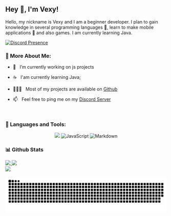 ## Hey 👋, I'm Vexy!

Hello, my nickname is Vexy and I am a beginner developer. I plan to gain knowledge in several programming languages 🤖, learn to make mobile applications 📱 and also games. I am currently learning Java.

[![Discord Presence](https://lanyard.cnrad.dev/api/435877436459188234)](https://discord.com/users/435877436459188234)
<br/>
  
### 🧐 More About Me:

- 🔭 &nbsp; I’m currently working on js projects
- ☕ &nbsp; I'am currently learning Java; 
- 👨🏻‍💻 &nbsp; Most of my projects are available on [Github](https://github.com/yVexy?tab=repositories)

- 📫 &nbsp; Feel free to ping me on my [Discord Server](https://discord.gg/ShKDs48FAs)

<br>

### 📡 Languages and Tools:

<p align="center">
  <img src="https://img.shields.io/badge/node.js%20-%2343853D.svg?&style=for-the-badge&logo=node.js&logoColor=white"/>
  <img alt="JavaScript" src="https://img.shields.io/badge/javascript%20-%23323330.svg?&style=for-the-badge&logo=javascript&logoColor=%23F7DF1E">
  <img alt="Markdown" src="https://img.shields.io/badge/markdown-%23000000.svg?&style=for-the-badge&logo=markdown&logoColor=white"/>
</p>

### 📊 Github Stats
<a href='https://github.com/yVexy/github-stats-transparent'>
  
<a href="#">
                <img height="160em" src="https://github-readme-stats-yngtukzpf-focamacho.vercel.app/api?username=yVexy&show_icons=true&theme=radical&include_all_commits=true&count_private=true"/>
                <img height="160em" src="https://github-readme-stats-yngtukzpf-focamacho.vercel.app/api/top-langs/?username=yVexy&layout=compact&langs_count=7&theme=radical&custom_title=Most%20Used%20Languages%20(Public%20Repos)"/>
                <br/>
                <img height="160em" src="https://streak-stats.demolab.com/?user=yVexy&theme=radical"/>
        </a>
 </a>
 
![Snake animation](https://github.com/yVexy/yVexy/blob/output/github-contribution-grid-snake.svg)
